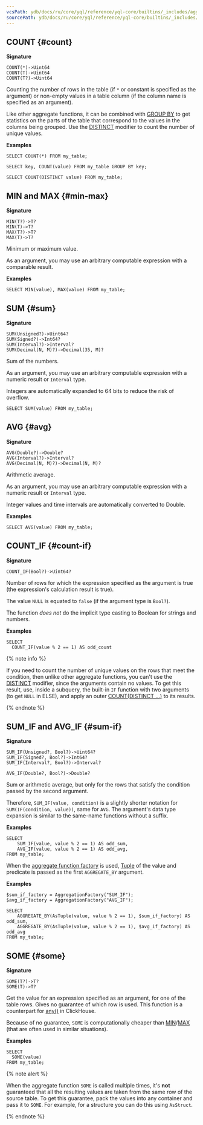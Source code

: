 ```yaml
---
vcsPath: ydb/docs/ru/core/yql/reference/yql-core/builtins/_includes/aggregation/simple.md
sourcePath: ydb/docs/ru/core/yql/reference/yql-core/builtins/_includes/aggregation/simple.md
---
```

## COUNT {#count}

**Signature**
```
COUNT(*)->Uint64
COUNT(T)->Uint64
COUNT(T?)->Uint64
```

Counting the number of rows in the table (if `*` or constant is specified as the argument) or non-empty values in a table column (if the column name is specified as an argument).

Like other aggregate functions, it can be combined with [GROUP BY](../../../syntax/group_by.md) to get statistics on the parts of the table that correspond to the values in the columns being grouped. Use the [DISTINCT](../../../syntax/group_by.md#distinct) modifier to count the number of unique values.

**Examples**
```yql
SELECT COUNT(*) FROM my_table;
```

```yql
SELECT key, COUNT(value) FROM my_table GROUP BY key;
```

```yql
SELECT COUNT(DISTINCT value) FROM my_table;
```

## MIN and MAX {#min-max}

**Signature**
```
MIN(T?)->T?
MIN(T)->T?
MAX(T?)->T?
MAX(T)->T?
```

Minimum or maximum value.

As an argument, you may use an arbitrary computable expression with a comparable result.

**Examples**
```yql
SELECT MIN(value), MAX(value) FROM my_table;
```

## SUM {#sum}

**Signature**
```
SUM(Unsigned?)->Uint64?
SUM(Signed?)->Int64?
SUM(Interval?)->Interval?
SUM(Decimal(N, M)?)->Decimal(35, M)?
```

Sum of the numbers.

As an argument, you may use an arbitrary computable expression with a numeric result or `Interval` type.

Integers are automatically expanded to 64 bits to reduce the risk of overflow.

```yql
SELECT SUM(value) FROM my_table;
```

## AVG {#avg}

**Signature**
```
AVG(Double?)->Double?
AVG(Interval?)->Interval?
AVG(Decimal(N, M)?)->Decimal(N, M)?
```

Arithmetic average.

As an argument, you may use an arbitrary computable expression with a numeric result or `Interval` type.

Integer values and time intervals are automatically converted to Double.

**Examples**
```yql
SELECT AVG(value) FROM my_table;
```

## COUNT_IF {#count-if}

**Signature**
```
COUNT_IF(Bool?)->Uint64?
```

Number of rows for which the expression specified as the argument is true (the expression's calculation result is true).

The value `NULL` is equated to `false` (if the argument type is `Bool?`).

The function *does not* do the implicit type casting to Boolean for strings and numbers.

**Examples**
```yql
SELECT
  COUNT_IF(value % 2 == 1) AS odd_count
```

{% note info %}

If you need to count the number of unique values on the rows that meet the condition, then unlike other aggregate functions, you can't use the [DISTINCT](../../../syntax/group_by.md#distinct) modifier, since the arguments contain no values. To get this result, use, inside a subquery, the built-in `IF` function with two arguments (to get `NULL` in ELSE), and apply an outer [COUNT(DISTINCT ...)](#count) to its results.

{% endnote %}

## SUM_IF and AVG_IF {#sum-if}

**Signature**
```
SUM_IF(Unsigned?, Bool?)->Uint64?
SUM_IF(Signed?, Bool?)->Int64?
SUM_IF(Interval?, Bool?)->Interval?

AVG_IF(Double?, Bool?)->Double?
```

Sum or arithmetic average, but only for the rows that satisfy the condition passed by the second argument.

Therefore, `SUM_IF(value, condition)` is a slightly shorter notation for `SUM(IF(condition, value))`, same for `AVG`. The argument's data type expansion is similar to the same-name functions without a suffix.

**Examples**
```yql
SELECT
    SUM_IF(value, value % 2 == 1) AS odd_sum,
    AVG_IF(value, value % 2 == 1) AS odd_avg,
FROM my_table;
```

When the [aggregate function factory](../../basic.md#aggregationfactory) is used, [Tuple](#aggregateby) of the value and predicate is passed as the first `AGGREGATE_BY` argument.

**Examples**

```yql
$sum_if_factory = AggregationFactory("SUM_IF");
$avg_if_factory = AggregationFactory("AVG_IF");

SELECT
    AGGREGATE_BY(AsTuple(value, value % 2 == 1), $sum_if_factory) AS odd_sum,
    AGGREGATE_BY(AsTuple(value, value % 2 == 1), $avg_if_factory) AS odd_avg
FROM my_table;
```

## SOME {#some}

**Signature**
```
SOME(T?)->T?
SOME(T)->T?
```

Get the value for an expression specified as an argument, for one of the table rows. Gives no guarantee of which row is used. This function is a counterpart for [any()](https://clickhouse.tech/docs/ru/sql-reference/aggregate-functions/reference/any/) in ClickHouse.

Because of no guarantee, `SOME` is computationally cheaper than [MIN](#min)/[MAX](#max) (that are often used in similar situations).

**Examples**
```yql
SELECT
  SOME(value)
FROM my_table;
```

{% note alert %}

When the aggregate function `SOME` is called multiple times, it's **not** guaranteed that all the resulting values are taken from the same row of the source table. To get this guarantee, pack the values into any container and pass it to `SOME`. For example, for a structure you can do this using `AsStruct`.

{% endnote %}